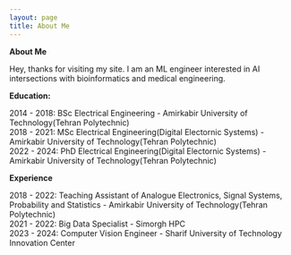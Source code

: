 ```yaml
---
layout: page
title: About Me
---
```


**About Me**

Hey, thanks for visiting my site. I am an ML engineer interested in AI intersections with bioinformatics and medical engineering.

**Education:**

2014 - 2018: BSc Electrical Engineering - Amirkabir University of Technology(Tehran Polytechnic)  
2018 - 2021: MSc Electrical Engineering(Digital Electornic Systems) - Amirkabir University of Technology(Tehran Polytechnic)    
2022 - 2024: PhD Electrical Engineering(Digital Electornic Systems) - Amirkabir University of Technology(Tehran Polytechnic)

**Experience**

2018 - 2022: Teaching Assistant of Analogue Electronics, Signal Systems, Probability and Statistics - Amirkabir University of Technology(Tehran Polytechnic)  
2021 - 2022: Big Data Specialist - Simorgh HPC  
2023 - 2024: Computer Vision Engineer - Sharif University of Technology Innovation Center
